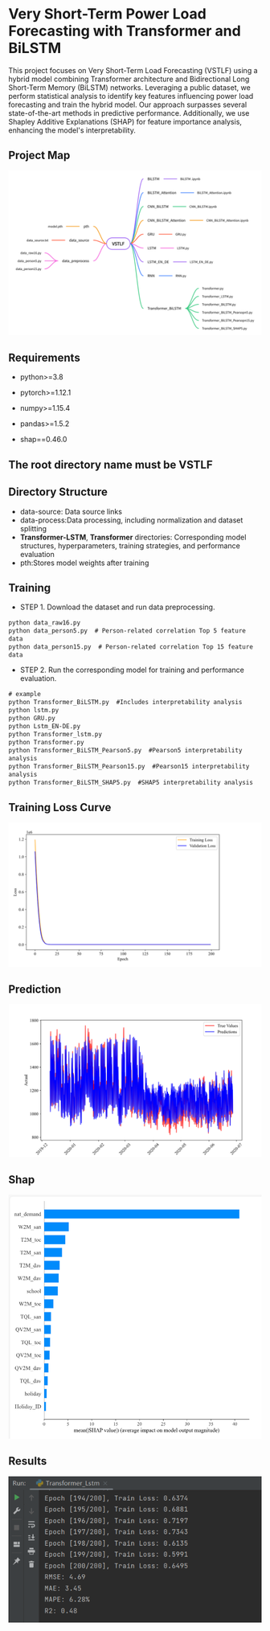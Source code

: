 # Very Short-Term Power Load Forecasting with Transformer and BiLSTM

This project focuses on Very Short-Term Load Forecasting (VSTLF) using a hybrid model combining Transformer architecture and Bidirectional Long Short-Term Memory (BiLSTM) networks. Leveraging a public dataset, we perform statistical analysis to identify key features influencing power load forecasting and train the hybrid model. Our approach surpasses several state-of-the-art methods in predictive performance. Additionally, we use Shapley Additive Explanations (SHAP) for feature importance analysis, enhancing the model's interpretability.




## Project Map
![img.png](pic/xmind1.png)


## Requirements
* python>=3.8

* pytorch>=1.12.1

* numpy>=1.15.4

* pandas>=1.5.2

* shap==0.46.0

## The root directory name must be VSTLF

## Directory Structure

- data-source: Data source links
- data-process:Data processing, including normalization and dataset splitting
- **Transformer-LSTM**, **Transformer** directories: Corresponding model structures, hyperparameters, training strategies, and performance evaluation
- pth:Stores model weights after training



## Training

* STEP 1. Download the dataset and run data preprocessing.
```
python data_raw16.py
python data_person5.py  # Person-related correlation Top 5 feature data
python data_person15.py  # Person-related correlation Top 15 feature data
```
* STEP 2. Run the corresponding model for training and performance evaluation.
```
# example
python Transformer_BiLSTM.py  #Includes interpretability analysis
python lstm.py
python GRU.py
python Lstm_EN-DE.py
python Transformer_lstm.py
python Transformer.py
python Transformer_BiLSTM_Pearson5.py  #Pearson5 interpretability analysis
python Transformer_BiLSTM_Pearson15.py  #Pearson15 interpretability analysis
python Transformer_BiLSTM_SHAP5.py  #SHAP5 interpretability analysis
```
## Training Loss Curve
![img.png](pic/img.png)
## Prediction
![img_1.png](pic/img_1.png)

## Shap
![img_2.png](pic/img_2.png)

## Results
![image-3.png](pic/image_3.png)